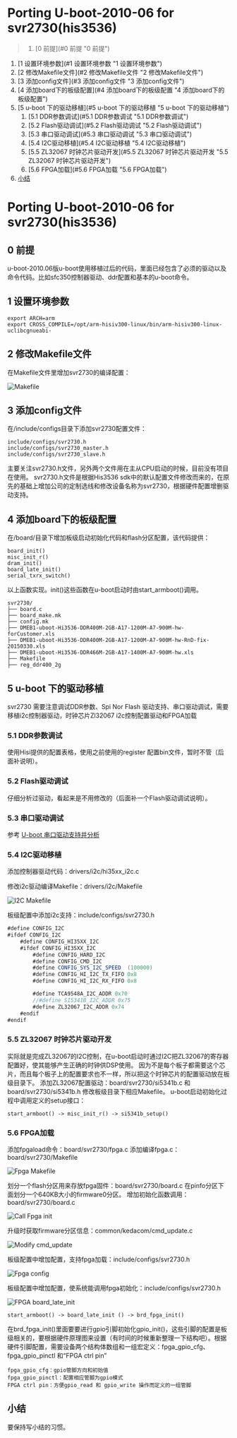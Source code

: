 <!-- TOC depthFrom:0 depthTo:4 withLinks:1 updateOnSave:1 orderedList:1 -->
# Porting U-boot-2010-06 for svr2730(his3536)
>1. [0 前提](#0 前提 "0 前提")
1. [1 设置环境参数](#1 设置环境参数 "1 设置环境参数")
1. [2 修改Makefile文件](#2 修改Makefile文件 "2 修改Makefile文件")
1. [3 添加config文件](#3 添加config文件 "3 添加config文件")
1. [4 添加board下的板级配置](#4 添加board下的板级配置 "4 添加board下的板级配置")
1. [5 u-boot 下的驱动移植](#5 u-boot 下的驱动移植 "5 u-boot 下的驱动移植")
	1. [5.1 DDR参数调试](#5.1 DDR参数调试 "5.1 DDR参数调试")
	1. [5.2 Flash驱动调试](#5.2 Flash驱动调试 "5.2 Flash驱动调试")
	1. [5.3 串口驱动调试](#5.3 串口驱动调试 "5.3 串口驱动调试")
	1. [5.4 I2C驱动移植](#5.4 I2C驱动移植 "5.4 I2C驱动移植")
	1. [5.5 ZL32067 时钟芯片驱动开发](#5.5 ZL32067 时钟芯片驱动开发 "5.5 ZL32067 时钟芯片驱动开发")
	1. [5.6 FPGA加载](#5.6 FPGA加载 "5.6 FPGA加载")
1. [小结](#小结 "小结")
<!-- /TOC -->

# Porting U-boot-2010-06 for svr2730(his3536)

## 0 前提
u-boot-2010.06版u-boot使用移植过后的代码，里面已经包含了必须的驱动以及命令代码。比如sfc350控制器驱动、ddr配置和基本的u-boot命令。

## 1 设置环境参数
	export ARCH=arm
	export CROSS_COMPILE=/opt/arm-hisiv300-linux/bin/arm-hisiv300-linux-uclibcgnueabi-

## 2 修改Makefile文件
在Makefile文件里增加svr2730的编译配置：

![Makefile](assets/200/500-cb310e95.png "Makefile")

## 3 添加config文件
在/include/configs目录下添加svr2730配置文件：

	include/configs/svr2730.h
	include/configs/svr2730_master.h
	include/configs/svr2730_slave.h
主要关注svr2730.h文件，另外两个文件用在主从CPU启动的时候，目前没有项目在使用。
svr2730.h文件是根据His3536 sdk中的默认配置文件修改而来的，在原先的基础上增加公司的定制选线和修改设备名称为svr2730，根据硬件配置增删驱动支持。

## 4 添加board下的板级配置
在/board/目录下增加板级启动初始化代码和flash分区配置，该代码提供：

	board_init()
	misc_init_r()
	dram_init()
	board_late_init()
	serial_txrx_switch()

以上函数实现。init()这些函数在u-boot启动时由start_armboot()调用。

```
svr2730/
├── board.c
├── board_make.mk
├── config.mk
├── DMEB1-uboot-Hi3536-DDR400M-2GB-A17-1200M-A7-900M-hw-forCustomer.xls
├── DMEB1-uboot-Hi3536-DDR400M-2GB-A17-1200M-A7-900M-hw-RnD-fix-20150330.xls
├── DMEB1-uboot-Hi3536-DDR466M-2GB-A17-1400M-A7-900M-hw.xls
├── Makefile
├── reg_ddr400_2g
```

## 5 u-boot 下的驱动移植
svr2730 需要注意调试DDR参数、Spi Nor Flash 驱动支持、串口驱动调试，需要移植i2c控制器驱动，时钟芯片Zl32067 i2c控制配置驱动和FPGA加载
### 5.1 DDR参数调试
使用Hisi提供的配置表格，使用之前使用的register 配置bin文件，暂时不管（后面补说明）。
### 5.2 Flash驱动调试
仔细分析过驱动，看起来是不用修改的（后面补一个Flash驱动调试说明）。
### 5.3 串口驱动调试
参考 [U-boot 串口驱动支持并分析](https://glenn-li.github.io/wiki/?file=200-U-boot/550-U-boot%E4%B8%8B%E7%9A%84%E4%B8%B2%E5%8F%A3%E9%A9%B1%E5%8A%A8%E6%94%AF%E6%8C%81.md)
### 5.4 I2C驱动移植
添加控制器驱动代码：drivers/i2c/hi35xx_i2c.c

修改i2c驱动编译Makefile：drivers/i2c/Makefile

![I2C Makefile](assets/200/500-1aaf2894.png "i2c Makefile")

板级配置中添加i2c支持：include/configs/svr2730.h
```java
#define CONFIG_I2C
#ifdef CONFIG_I2C
	#define CONFIG_HI35XX_I2C
	#ifdef CONFIG_HI35XX_I2C
		#define CONFIG_HARD_I2C
		#define CONFIG_CMD_I2C
		#define CONFIG_SYS_I2C_SPEED  (100000)
		#define CONFIG_HI_I2C_TX_FIFO 0x8
		#define CONFIG_HI_I2C_RX_FIFO 0x8

		#define TCA9548A_I2C_ADDR 0x70
		//#define SI5341B_I2C_ADDR 0x75
		#define ZL32067_I2C_ADDR 0x74
	#endif
#endif
```
### 5.5 ZL32067 时钟芯片驱动开发
实际就是完成ZL32067的I2C控制，在u-boot启动时通过I2C把ZL32067的寄存器配置好，使其能够产生正确的时钟供DSP使用。
因为不是每个板子都需要这个芯片，而且每个板子上的配置要求也不一样，所以把这个时钟芯片的配置驱动放在板级目录下。
添加ZL32067配置驱动：board/svr2730/si5341b.c 和 board/svr2730/si5341b.h
修改板级目录下相应Makefile。
u-boot启动初始化过程中调用定义的setup接口：

	start_armboot() -> misc_init_r() -> si5341b_setup()

### 5.6 FPGA加载
添加fpgaload命令：board/svr2730/fpga.c
添加编译fpga.c：board/svr2730/Makefile

![Fpga Makefile](assets/200/500-2cf958a8.png "Fpga Makefile")

划分一个flash分区用来存放fpga固件：board/svr2730/board.c
在pinfo分区下面划分一个640KB大小的firmware0分区。
增加初始化函数调用：board/svr2730/board.c

![Call Fpga init](assets/200/500-056f7123.png "Call Fpga init")

升级时获取firmware分区信息：common/kedacom/cmd_update.c

![Modify cmd_update](assets/200/500-9588dbbd.png "Modify cmd_update.c")

板级配置中增加配置，支持fpga加载：include/configs/svr2730.h

![Fpga config](assets/200/500-069339bc.png "FPGA config")

板级配置中增加配置，使系统能调用fpga初始化：include/configs/svr2730.h

![FPGA board_late_init](assets/200/500-fb8d8a94.png "FPGA board_late_init")

	start_armboot() -> board_late_init () -> brd_fpga_init()
在brd_fpga_init()里面要要进行gpio引脚初始化gpio_init()，这些引脚的配置是板级相关的，要根据硬件原理图来设置（有时间的时候重新整理一下结构吧）。根据硬件引脚配置，需要设备两个结构体数组和一组宏定义：fpga_gpio_cfg、fpga_gpio_pinctl 和“FPGA ctrl pin”

	fpga_gpio_cfg：gpio管脚方向和初始值
	fpga_gpio_pinctl：配置相应管脚为gpio模式
	FPGA ctrl pin：方便gpio_read 和 gpio_write 操作而定义的一组管脚


## 小结

要保持写小结的习惯。
